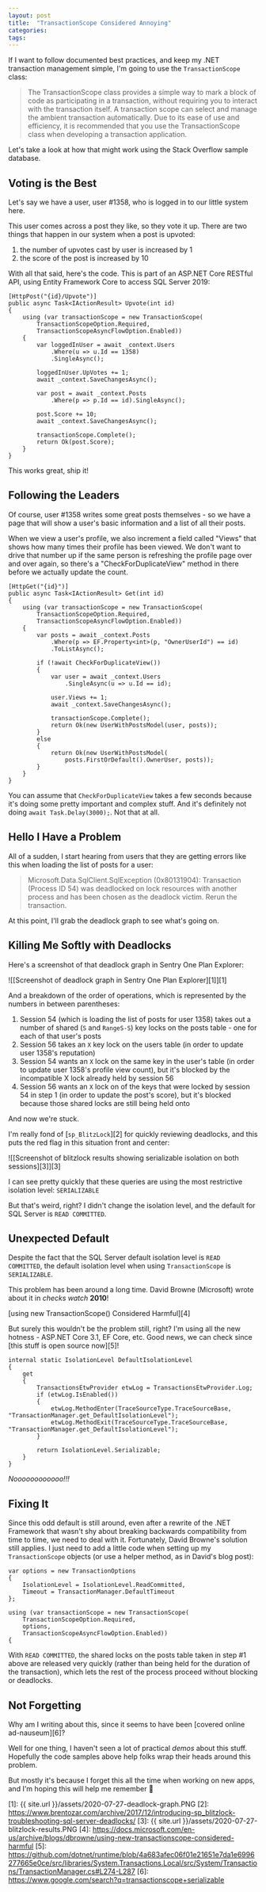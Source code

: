 ```yaml
---
layout: post
title:  "TransactionScope Considered Annoying"
categories: 
tags: 
---
```


If I want to follow documented best practices, and keep my .NET transaction management simple, I'm going to use the `TransactionScope` class:

> The TransactionScope class provides a simple way to mark a block of code as participating in a transaction, without requiring you to interact with the transaction itself. A transaction scope can select and manage the ambient transaction automatically. Due to its ease of use and efficiency, it is recommended that you use the TransactionScope class when developing a transaction application.

Let's take a look at how that might work using the Stack Overflow sample database.

## Voting is the Best

Let's say we have a user, user #1358, who is logged in to our little system here.

This user comes across a post they like, so they vote it up.  There are two things that happen in our system when a post is upvoted:

1. the number of upvotes cast by user is increased by 1
2. the score of the post is increased by 10

With all that said, here's the code.  This is part of an ASP.NET Core RESTful API, using Entity Framework Core to access SQL Server 2019:

    [HttpPost("{id}/Upvote")]
    public async Task<IActionResult> Upvote(int id)
    {
        using (var transactionScope = new TransactionScope(
            TransactionScopeOption.Required, 
            TransactionScopeAsyncFlowOption.Enabled))
        {
            var loggedInUser = await _context.Users
                .Where(u => u.Id == 1358)
                .SingleAsync();

            loggedInUser.UpVotes += 1;
            await _context.SaveChangesAsync();

            var post = await _context.Posts
                .Where(p => p.Id == id).SingleAsync();

            post.Score += 10;
            await _context.SaveChangesAsync();

            transactionScope.Complete();
            return Ok(post.Score);
        }
    }

This works great, ship it!

## Following the Leaders

Of course, user #1358 writes some great posts themselves - so we have a page that will show a user's basic information and a list of all their posts.

When we view a user's profile, we also increment a field called "Views" that shows how many times their profile has been viewed.  We don't want to drive that number up if the same person is refreshing the profile page over and over again, so there's a "CheckForDuplicateView" method in there before we actually update the count.

    [HttpGet("{id}")]
    public async Task<IActionResult> Get(int id)
    {
        using (var transactionScope = new TransactionScope(
            TransactionScopeOption.Required, 
            TransactionScopeAsyncFlowOption.Enabled))
        {
            var posts = await _context.Posts
                .Where(p => EF.Property<int>(p, "OwnerUserId") == id)
                .ToListAsync();

            if (!await CheckForDuplicateView())
            {
                var user = await _context.Users
                    .SingleAsync(u => u.Id == id);

                user.Views += 1;
                await _context.SaveChangesAsync();

                transactionScope.Complete();
                return Ok(new UserWithPostsModel(user, posts));
            }
            else
            {
                return Ok(new UserWithPostsModel(
                    posts.FirstOrDefault().OwnerUser, posts));
            }
        }
    }

You can assume that `CheckForDuplicateView` takes a few seconds because it's doing some pretty important and complex stuff.  And it's definitely not doing `await Task.Delay(3000);`.  Not that at all.

## Hello I Have a Problem

All of a sudden, I start hearing from users that they are getting errors like this when loading the list of posts for a user:

> Microsoft.Data.SqlClient.SqlException (0x80131904): Transaction (Process ID 54) was deadlocked on lock resources with another process and has been chosen as the deadlock victim. Rerun the transaction.

At this point, I'll grab the deadlock graph to see what's going on.

## Killing Me Softly with Deadlocks

Here's a screenshot of that deadlock graph in Sentry One Plan Explorer:

![[Screenshot of deadlock graph in Sentry One Plan Explorer][1]][1]

And a breakdown of the order of operations, which is represented by the numbers in between parentheses:

1. Session 54 (which is loading the list of posts for user 1358) takes out a number of shared (`S` and `RangeS-S`) key locks on the posts table - one for each of that user's posts
2. Session 56 takes an `X` key lock on the users table (in order to update user 1358's reputation)
3. Session 54 wants an `X` lock on the same key in the user's table (in order to update user 1358's profile view count), but it's blocked by the incompatible X lock already held by session 56
4. Session 56 wants an `X` lock on of the keys that were locked by session 54 in step 1 (in order to update the post's score), but it's blocked because those shared locks are still being held onto

And now we're stuck.

I'm really fond of [`sp_BlitzLock`][2] for quickly reviewing deadlocks, and this puts the red flag in this situation front and center:

![[Screenshot of blitzlock results showing serializable isolation on both sessions][3]][3]

I can see pretty quickly that these queries are using the most restrictive isolation level: `SERIALIZABLE`

But that's weird, right?  I didn't change the isolation level, and the default for SQL Server is `READ COMMITTED`.

## Unexpected Default

Despite the fact that the SQL Server default isolation level is `READ COMMITTED`, the default isolation level when using `TransactionScope` is `SERIALIZABLE`.

This problem has been around a long time.  David Browne (Microsoft) wrote about it in *checks watch* **2010**!

[using new TransactionScope() Considered Harmful][4]

But surely this wouldn't be the problem still, right?  I'm using all the new hotness - ASP.NET Core 3.1, EF Core, etc.  Good news, we can check since [this stuff is open source now][5]!

    internal static IsolationLevel DefaultIsolationLevel
    {
        get
        {
            TransactionsEtwProvider etwLog = TransactionsEtwProvider.Log;
            if (etwLog.IsEnabled())
            {
                etwLog.MethodEnter(TraceSourceType.TraceSourceBase, "TransactionManager.get_DefaultIsolationLevel");
                etwLog.MethodExit(TraceSourceType.TraceSourceBase, "TransactionManager.get_DefaultIsolationLevel");
            }

            return IsolationLevel.Serializable;
        }
    }

*Noooooooooooo!!!*

## Fixing It

Since this odd default is still around, even after a rewrite of the .NET Framework that wasn't shy about breaking backwards compatibility from time to time, we need to deal with it.  Fortunately, David Browne's solution still applies.  I just need to add a little code when setting up my `TransactionScope` objects (or use a helper method, as in David's blog post):

    var options = new TransactionOptions
    {
        IsolationLevel = IsolationLevel.ReadCommitted,
        Timeout = TransactionManager.DefaultTimeout
    };

    using (var transactionScope = new TransactionScope(
        TransactionScopeOption.Required, 
        options,
        TransactionScopeAsyncFlowOption.Enabled))
    {

With `READ COMMITTED`, the shared locks on the posts table taken in step #1 above are released very quickly (rather than being held for the duration of the transaction), which lets the rest of the process proceed without blocking or deadlocks.

## Not Forgetting

Why am I writing about this, since it seems to have been [covered online ad-nauseum][6]?  

Well for one thing, I haven't seen a lot of practical *demos* about this stuff.  Hopefully the code samples above help folks wrap their heads around this problem.

But mostly it's because I forget this all the time when working on new apps, and I'm hoping this will help me remember 🤣

[1]: {{ site.url }}/assets/2020-07-27-deadlock-graph.PNG
[2]: https://www.brentozar.com/archive/2017/12/introducing-sp_blitzlock-troubleshooting-sql-server-deadlocks/
[3]: {{ site.url }}/assets/2020-07-27-blitzlock-results.PNG
[4]: https://docs.microsoft.com/en-us/archive/blogs/dbrowne/using-new-transactionscope-considered-harmful
[5]: https://github.com/dotnet/runtime/blob/4a683afec06f01e21651e7da1e6996277665e0ce/src/libraries/System.Transactions.Local/src/System/Transactions/TransactionManager.cs#L274-L287
[6]: https://www.google.com/search?q=transactionscope+serializable
